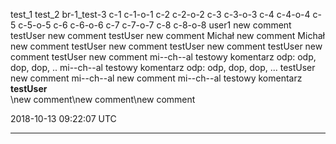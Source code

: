 test_1
test_2
br-1_test-3
c-1
c-1-o-1
c-2
c-2-o-2
c-3
c-3-o-3
c-4
c-4-o-4
c-5
c-5-o-5
c-6
c-6-o-6
c-7
c-7-o-7
c-8
c-8-o-8
user1
  new comment
testUser
	new comment
testUser
	new comment
Michał
	new comment
Michał
	new comment
testUser
	new comment
testUser
	new comment
testUser
	new comment
testUser
	new comment
mi--ch--al
	testowy komentarz
odp:
	odp, dop, dop, ..
mi--ch--al
	testowy komentarz
odp:
	odp, dop, dop, ...
testUser
	new comment
mi--ch--al
	new comment
mi--ch--al
	testowy komentarz
**testUser**\\new comment\new comment\new comment

2018-10-13 09:22:07 UTC

---
<p />

